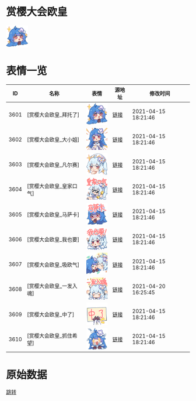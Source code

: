 # 赏樱大会欧皇

<img src="./cover.png" height="60" alt="cover" />

# 表情一览

|ID|名称|表情|源地址|修改时间|
|----|----|----|----|----|
|3601|[赏樱大会欧皇_拜托了]|<img src="./pic/003601_%5B赏樱大会欧皇_拜托了%5D.png" height="60" alt="拜托了"/>|[链接](http://i0.hdslb.com/bfs/emote/0feb87f6f7d5b85a9b07590a08e24c1abc1a161c.png)|2021-04-15 18:21:46|
|3602|[赏樱大会欧皇_大小姐]|<img src="./pic/003602_%5B赏樱大会欧皇_大小姐%5D.png" height="60" alt="大小姐"/>|[链接](http://i0.hdslb.com/bfs/emote/11b70283977987113f07312a8443f65b373082d2.png)|2021-04-15 18:21:46|
|3603|[赏樱大会欧皇_凡尔赛]|<img src="./pic/003603_%5B赏樱大会欧皇_凡尔赛%5D.png" height="60" alt="凡尔赛"/>|[链接](http://i0.hdslb.com/bfs/emote/ea91ec48ca0299cd3021818ef3870983dc3d4a35.png)|2021-04-15 18:21:46|
|3604|[赏樱大会欧皇_皇家口气]|<img src="./pic/003604_%5B赏樱大会欧皇_皇家口气%5D.png" height="60" alt="皇家口气"/>|[链接](http://i0.hdslb.com/bfs/emote/2be10e782cbf0baa30816e6ca2370af44a66bcc8.png)|2021-04-15 18:21:46|
|3605|[赏樱大会欧皇_马萨卡]|<img src="./pic/003605_%5B赏樱大会欧皇_马萨卡%5D.png" height="60" alt="马萨卡"/>|[链接](http://i0.hdslb.com/bfs/emote/8ccfe59cd185fa00d74e5f83fbd1f0bea1def160.png)|2021-04-15 18:21:46|
|3606|[赏樱大会欧皇_我也要]|<img src="./pic/003606_%5B赏樱大会欧皇_我也要%5D.png" height="60" alt="我也要"/>|[链接](http://i0.hdslb.com/bfs/emote/a7f933b80fcf422549b0c41af12f5c9f4dcb3dca.png)|2021-04-15 18:21:46|
|3607|[赏樱大会欧皇_吸欧气]|<img src="./pic/003607_%5B赏樱大会欧皇_吸欧气%5D.png" height="60" alt="吸欧气"/>|[链接](http://i0.hdslb.com/bfs/emote/a129964d92074871bbf709d73293b26604dcd8ff.png)|2021-04-15 18:21:46|
|3608|[赏樱大会欧皇_一发入魂]|<img src="./pic/003608_%5B赏樱大会欧皇_一发入魂%5D.png" height="60" alt="一发入魂"/>|[链接](http://i0.hdslb.com/bfs/emote/0f30cf839faf17402830316c8e651e77f917b9f2.png)|2021-04-20 16:25:45|
|3609|[赏樱大会欧皇_中了]|<img src="./pic/003609_%5B赏樱大会欧皇_中了%5D.png" height="60" alt="中了"/>|[链接](http://i0.hdslb.com/bfs/emote/4022eff57205da5dbf1fc227c107c81989f501a2.png)|2021-04-15 18:21:46|
|3610|[赏樱大会欧皇_抓住希望]|<img src="./pic/003610_%5B赏樱大会欧皇_抓住希望%5D.png" height="60" alt="抓住希望"/>|[链接](http://i0.hdslb.com/bfs/emote/9d8ad7ce4e44d38bd773bfcb147657542565b5e2.png)|2021-04-15 18:21:46|

# 原始数据

[跳转](./raw.json)

